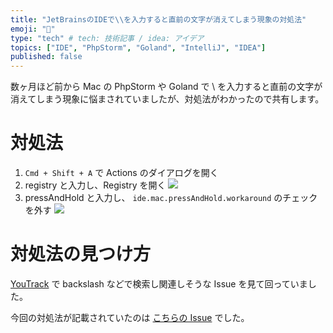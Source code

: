 ```yaml
---
title: "JetBrainsのIDEで\\を入力すると直前の文字が消えてしまう現象の対処法"
emoji: "💨"
type: "tech" # tech: 技術記事 / idea: アイデア
topics: ["IDE", "PhpStorm", "Goland", "IntelliJ", "IDEA"]
published: false
---
```


数ヶ月ほど前から Mac の PhpStorm や Goland で \ を入力すると直前の文字が消えてしまう現象に悩まされていましたが、対処法がわかったので共有します。

# 対処法

1. `Cmd + Shift + A` で Actions のダイアログを開く
1. registry と入力し、Registry を開く
   ![](https://storage.googleapis.com/zenn-user-upload/d7f0a859f485-20211205.png)
1. pressAndHold と入力し、 `ide.mac.pressAndHold.workaround` のチェックを外す
   ![](https://storage.googleapis.com/zenn-user-upload/7293777dd193-20211205.png)

# 対処法の見つけ方

[YouTrack](https://youtrack.jetbrains.com/issues) で backslash などで検索し関連しそうな Issue を見て回っていました。

今回の対処法が記載されていたのは [こちらの Issue](https://youtrack.jetbrains.com/issue/VIM-2352) でした。
